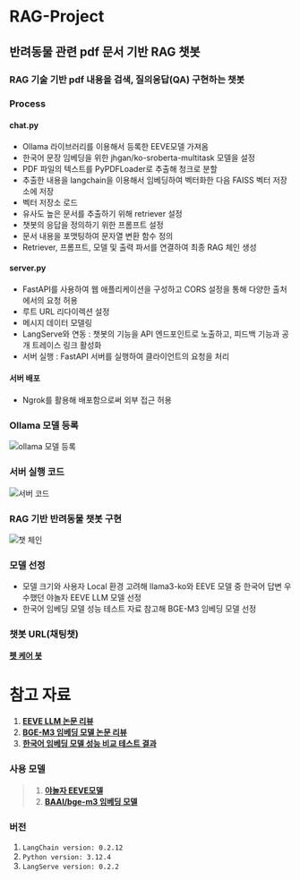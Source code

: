 # RAG-Project
## 반려동물 관련 pdf 문서 기반 RAG 챗봇
### RAG 기술 기반 pdf 내용을 검색, 질의응답(QA) 구현하는 챗봇

### Process
#### chat.py
- Ollama 라이브러리를 이용해서 등록한 EEVE모델 가져옴
- 한국어 문장 임베딩을 위한 jhgan/ko-sroberta-multitask 모델을 설정
- PDF 파일의 텍스트를 PyPDFLoader로 추출해 청크로 분할
- 추출한 내용을 langchain을 이용해서 임베딩하여 벡터화한 다음 FAISS 벡터 저장소에 저장
- 벡터 저장소 로드
- 유사도 높은 문서를 추출하기 위해 retriever 설정
- 챗봇의 응답을 정의하기 위한 프롬프트 설정
- 문서 내용을 포맷팅하여 문자열 변환 함수 정의
- Retriever, 프롬프트, 모델 및 출력 파서를 연결하여 최종 RAG 체인 생성

#### server.py
- FastAPI를 사용하여 웹 애플리케이션을 구성하고 CORS 설정을 통해 다양한 출처에서의 요청 허용
- 루트 URL 리다이렉션 설정
- 메시지 데이터 모델링
- LangServe와 연동 : 챗봇의 기능을 API 엔드포인트로 노출하고, 피드백 기능과 공개 트레이스 링크 활성화
- 서버 실행 : FastAPI 서버를 실행하여 클라이언트의 요청을 처리

#### 서버 배포
- Ngrok를 활용해 배포함으로써 외부 접근 허용

### Ollama 모델 등록
![ollama 모델 등록](https://github.com/user-attachments/assets/9a36450e-05e9-4243-8527-5efbdfc298eb)

### 서버 실행 코드
![서버 코드](https://github.com/user-attachments/assets/72d77932-712b-4b11-8ce9-e6b7d1fc33fa)


### RAG 기반 반려동물 챗봇 구현
![챗 체인](https://github.com/user-attachments/assets/17d52ef1-d9c1-4726-89df-e6c574def4a1)

### 모델 선정
- 모델 크기와 사용자 Local 환경 고려해 llama3-ko와 EEVE 모델 중 한국어 답변 우수했던 야놀자 EEVE LLM 모델 선정
- 한국어 임베딩 모델 성능 테스트 자료 참고해 BGE-M3 임베딩 모델 선정

### 챗봇 URL(채팅챗)
[**펫 케어 봇**](https://brave-martin-endlessly.ngrok-free.app/chat/playground/)

# 참고 자료
1. [**EEVE LLM 논문 리뷰**](https://fornewchallenge.tistory.com/entry/AI-%EB%85%BC%EB%AC%B8-%EC%98%AC%ED%95%B4%EC%9D%98-%ED%95%9C%EA%B5%AD%EC%96%B4-LLM%EC%97%90-%EC%84%A0%EC%A0%95%EB%90%9C-%EC%95%BC%EB%86%80%EC%9E%90-%EC%96%B8%EC%96%B4-%EB%AA%A8%EB%8D%B8-EEVE)
2. [**BGE-M3 임베딩 모델 논문 리뷰**](https://introduce-ai.tistory.com/entry/%EB%85%BC%EB%AC%B8-%EB%A6%AC%EB%B7%B0-BGE-M3-Embedding-Multi-Lingual-Multi-Functionality-Multi-Granularity-Text-Embeddings-Through-Self-Knowledge-Distillation)
2. [**한국어 임베딩 모델 성능 비교 테스트 결과**](https://steemit.com/kr-dev/@anpigon/20240604t162445271z)


### 사용 모델
> 1. [**야놀자 EEVE모델**](https://huggingface.co/heegyu/EEVE-Korean-Instruct-10.8B-v1.0-GGUF)
> 2. [**BAAI/bge-m3 임베딩 모델**](https://huggingface.co/BAAI/bge-m3)

### 버전
1. `LangChain version: 0.2.12`
2. `Python version: 3.12.4`
3. `LangServe version: 0.2.2`
